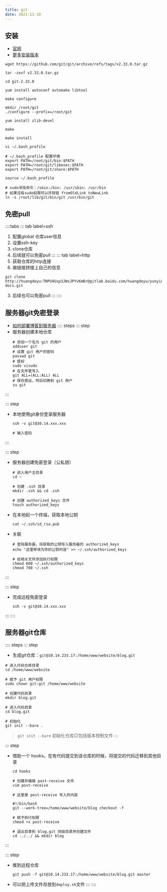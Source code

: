 ```yaml
---
title: git
date: 2021-11-10
---
```

## 安装
* [官网](https://git-scm.com/)
* [更多安装版本](https://github.com/git/git/releases/tag/v2.17.2)
```shell
wget https://github.com/git/git/archive/refs/tags/v2.33.0.tar.gz

tar -zxvf v2.33.0.tar.gz

cd git-2.33.0

yum install autoconf automake libtool

make configure

mkdir /root/git
./configure --prefix=/root/git

yum install zlib-devel

make

make install
```
```shell
vi ~/.bash_profile

# ~/.bash_profile 配置环境
export PATH=/root/git/bin:$PATH
export PATH=/root/git/libexec:$PATH
export PATH=/root/git/share:$PATH

source ~/.bash_profile

# sudo寻找命令：/sbin:/bin: /usr/sbin: /usr/bin
# 如果没有sudo权限可以开软链 fromOldLink toNewLink
ln -s /root/lib/git/bin/git /usr/bin/git
```
## 免密pull
::::tabs
::: tab label=ssh
1. 配置global 仓库user信息
2. 设置ssh-key
3. clone仓库
4. 后续就可以免密pull
:::
::: tab label=http
1. 获取仓库的http连接
2. 做链接拼接上自己的信息
```shell
git clone http://huangdeyu:TNPU4Uxp3JWsJPYvKmBr@gitlab.baidu.com/huangdeyu/yunying-docs.git
```
3. 后续也可以免密pull
:::
::::
## 服务器git免密登录
* [如何部署博客到服务器](https://github.com/mqyqingfeng/Blog/issues/243)
:::: steps
::: step
* 服务器创建本地仓库
  ```shell
  # 添加一个名为 git 的用户
  adduser git
  # 设置 git 用户的密码
  passwd git
  # 提权
  sudo visudo
  # 在文件里写入
  git ALL=(ALL:ALL) ALL
  # 保存提出，然后切换到 git 用户
  su git
  ```
:::

::: step
* 本地使用git身份登录服务器
  ```shell
  ssh -v git@10.14.xxx.xxx

  # 输入密码
  ```
:::

::: step
* 服务器创建免密登录（公私钥）
  ```shell
  # 进入用户主目录
  cd ~

  # 创建 .ssh 目录
  mkdir .ssh && cd .ssh

  # 创建 authorized_keys 文件
  touch authorized_keys
  ```
* 在本地起一个终端，获取本地公钥
  ```shell
  cat ~/.ssh/id_rsa.pub
  ```
* 关联
  ```shell
  # 登陆服务器，将获取的公钥写入服务器的 authorized_keys
  echo "这里修改为你的公钥内容" >> ~/.ssh/authorized_keys

  # 给相关文件添加执行权限
  chmod 600 ~/.ssh/authorized_keys
  chmod 700 ~/.ssh
  ```
:::

::: step
* 完成远程免密登录
  ```shell
  ssh -v git@10.14.xxx.xxx
  ```
:::
::::
## 服务器git仓库
:::: steps
::: step
* 生成git仓库：`git@10.14.233.17:/home/www/website/blog.git`
```shell
# 进入代码仓库目录
cd /home/www/website

# 赋予 git 用户权限
sudo chown git:git /home/www/website

# 创建代码目录
mkdir blog.git

# 进入代码目录
cd blog.git

# 初始化
git init --bare .
```
>`git init --bare` 初始化仓库只包括版本控制文件
:::

::: step
* 借助一个 hooks，在有代码提交到该仓库的时候，将提交的代码迁移到其他目录
  ```shell
  cd hooks

  # 创建并编辑 post-receive 文件
  vim post-receive

  # 这里是 post-receive 写入的内容

  #!/bin/bash
  git --work-tree=/home/www/website/blog checkout -f

  # 赋予执行权限
  chmod +x post-receive

  # 退出目录到 blog.git 同级目录并创建文件
  cd ../../ && mkdir blog
  ```
:::

::: step
* 推到远程仓库
  ```shell
  git push -f git@10.14.233.17:/home/www/website/blog.git master
  ```
* 可以把上传文件存放到`deploy.sh`文件
:::
::::
